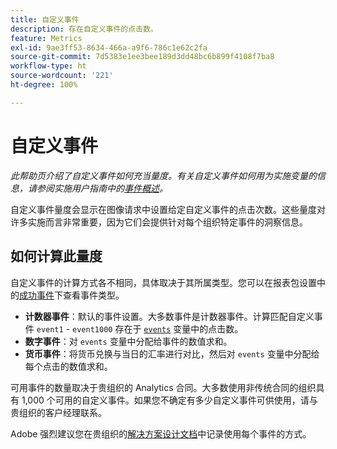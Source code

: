 ```yaml
---
title: 自定义事件
description: 存在自定义事件的点击数。
feature: Metrics
exl-id: 9ae3ff53-8634-466a-a9f6-786c1e62c2fa
source-git-commit: 7d5383e1ee3bee189d3dd48bc6b899f4108f7ba8
workflow-type: ht
source-wordcount: '221'
ht-degree: 100%

---
```


# 自定义事件

*此帮助页介绍了自定义事件如何充当量度。有关自定义事件如何用为实施变量的信息，请参阅实施用户指南中的[事件概述](/help/implement/vars/page-vars/events/events-overview.md)。*

自定义事件量度会显示在图像请求中设置给定自定义事件的点击次数。这些量度对许多实施而言非常重要，因为它们会提供针对每个组织特定事件的洞察信息。

## 如何计算此量度

自定义事件的计算方式各不相同，具体取决于其所属类型。您可以在报表包设置中的[成功事件](../../admin/admin/c-success-events/success-event.md)下查看事件类型。

* **计数器事件**：默认的事件设置。大多数事件是计数器事件。计算匹配自定义事件 `event1` - `event1000` 存在于 [`events`](/help/implement/vars/page-vars/events/events-overview.md) 变量中的点击数。
* **数字事件**：对 `events` 变量中分配给事件的数值求和。
* **货币事件**：将货币兑换与当日的汇率进行对比，然后对 `events` 变量中分配给每个点击的数值求和。

可用事件的数量取决于贵组织的 Analytics 合同。大多数使用非传统合同的组织具有 1,000 个可用的自定义事件。如果您不确定有多少自定义事件可供使用，请与贵组织的客户经理联系。

Adobe 强烈建议您在贵组织的[解决方案设计文档](/help/implement/prepare/solution-design.md)中记录使用每个事件的方式。
